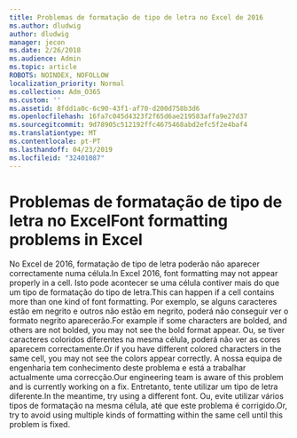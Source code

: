 ```yaml
---
title: Problemas de formatação de tipo de letra no Excel de 2016
ms.author: dludwig
author: dludwig
manager: jecon
ms.date: 2/26/2018
ms.audience: Admin
ms.topic: article
ROBOTS: NOINDEX, NOFOLLOW
localization_priority: Normal
ms.collection: Adm_O365
ms.custom: ''
ms.assetid: 8fdd1a0c-6c90-43f1-af70-d200d758b3d6
ms.openlocfilehash: 16fa7c045d4323f2f65d6ae219583affa9e27d37
ms.sourcegitcommit: 9d78905c512192ffc4675468abd2efc5f2e4baf4
ms.translationtype: MT
ms.contentlocale: pt-PT
ms.lasthandoff: 04/23/2019
ms.locfileid: "32401087"
---
```

# <a name="font-formatting-problems-in-excel"></a><span data-ttu-id="2be0c-102">Problemas de formatação de tipo de letra no Excel</span><span class="sxs-lookup"><span data-stu-id="2be0c-102">Font formatting problems in Excel</span></span>

<span data-ttu-id="2be0c-103">No Excel de 2016, formatação de tipo de letra poderão não aparecer correctamente numa célula.</span><span class="sxs-lookup"><span data-stu-id="2be0c-103">In Excel 2016, font formatting may not appear properly in a cell.</span></span> <span data-ttu-id="2be0c-104">Isto pode acontecer se uma célula contiver mais do que um tipo de formatação do tipo de letra.</span><span class="sxs-lookup"><span data-stu-id="2be0c-104">This can happen if a cell contains more than one kind of font formatting.</span></span> <span data-ttu-id="2be0c-105">Por exemplo, se alguns caracteres estão em negrito e outros não estão em negrito, poderá não conseguir ver o formato negrito aparecerão.</span><span class="sxs-lookup"><span data-stu-id="2be0c-105">For example if some characters are bolded, and others are not bolded, you may not see the bold format appear.</span></span> <span data-ttu-id="2be0c-106">Ou, se tiver caracteres coloridos diferentes na mesma célula, poderá não ver as cores aparecem correctamente.</span><span class="sxs-lookup"><span data-stu-id="2be0c-106">Or if you have different colored characters in the same cell, you may not see the colors appear correctly.</span></span> <span data-ttu-id="2be0c-107">A nossa equipa de engenharia tem conhecimento deste problema e está a trabalhar actualmente uma correcção.</span><span class="sxs-lookup"><span data-stu-id="2be0c-107">Our engineering team is aware of this problem and is currently working on a fix.</span></span> <span data-ttu-id="2be0c-108">Entretanto, tente utilizar um tipo de letra diferente.</span><span class="sxs-lookup"><span data-stu-id="2be0c-108">In the meantime, try using a different font.</span></span> <span data-ttu-id="2be0c-109">Ou, evite utilizar vários tipos de formatação na mesma célula, até que este problema é corrigido.</span><span class="sxs-lookup"><span data-stu-id="2be0c-109">Or, try to avoid using multiple kinds of formatting within the same cell until this problem is fixed.</span></span> 
  

